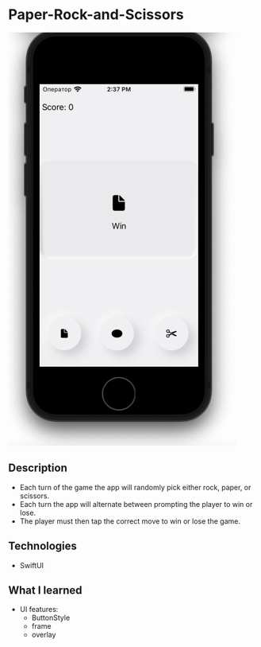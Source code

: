 # Paper-Rock-and-Scissors

![alt text](https://github.com/bondarienko-iuliia/Paper-Rock-and-Scissors/blob/main/PRS.PNG)

## Description

* Each turn of the game the app will randomly pick either rock, paper, or scissors.
* Each turn the app will alternate between prompting the player to win or lose.
* The player must then tap the correct move to win or lose the game.

## Technologies

* SwiftUI

## What I learned

* UI features:
  * ButtonStyle
  * frame
  * overlay
   

